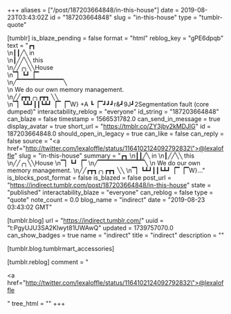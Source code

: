 +++
aliases = ["/post/187203664848/in-this-house"]
date = 2019-08-23T03:43:02Z
id = "187203664848"
slug = "in-this-house"
type = "tumblr-quote"

[tumblr]
is_blaze_pending = false
format = "html"
reblog_key = "gPE6dpqb"
text = "┏┓ <br/>\n┃┃╱╲ in<br/>\n┃╱╱╲╲ this<br/>\n╱╱╭╮╲╲House<br/>\n▔▏┗┛▕▔ <br/>\n╱▔▔▔▔▔▔▔▔▔▔╲ <br/>\n   We do our own memory management.<br/>\n╱╱┏┳┓╭╮┏┳┓ ╲╲ <br/>\n▔▏┗┻┛┃┃┗┻┛▕▔▕▔W} +A ┗▕▔┛┛┛r&amp;┛9J┛2Segmentation fault (core dumped)"
interactability_reblog = "everyone"
id_string = "187203664848"
can_blaze = false
timestamp = 1566531782.0
can_send_in_message = true
display_avatar = true
short_url = "https://tmblr.co/ZY3jby2kMDJlG"
id = 187203664848.0
should_open_in_legacy = true
can_like = false
can_reply = false
source = "<a href=\"http://twitter.com/lexaloffle/status/1164102124092792832\">@lexaloffle</a>"
slug = "in-this-house"
summary = "┏┓ \n┃┃╱╲ in \n┃╱╱╲╲ this \n╱╱╭╮╲╲House \n▔▏┗┛▕▔ \n╱▔▔▔▔▔▔▔▔▔▔╲ \n   We do our own memory management. \n╱╱┏┳┓╭╮┏┳┓ ╲╲ \n▔▏┗┻┛┃┃┗┻┛▕▔▕▔W}..."
is_blocks_post_format = false
is_blazed = false
post_url = "https://indirect.tumblr.com/post/187203664848/in-this-house"
state = "published"
interactability_blaze = "everyone"
can_reblog = false
type = "quote"
note_count = 0.0
blog_name = "indirect"
date = "2019-08-23 03:43:02 GMT"

[tumblr.blog]
url = "https://indirect.tumblr.com/"
uuid = "t:PgyUJU3SA2Klwyt81UWAwQ"
updated = 1739757070.0
can_show_badges = true
name = "indirect"
title = "indirect"
description = ""

[tumblr.blog.tumblrmart_accessories]

[tumblr.reblog]
comment = "<p><a href=\"http://twitter.com/lexaloffle/status/1164102124092792832\">@lexaloffle</a></p>"
tree_html = ""
+++
